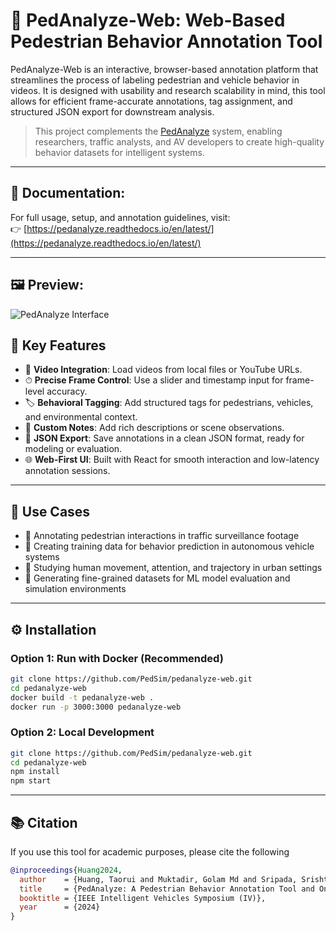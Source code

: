 # 🧠 PedAnalyze‑Web: Web-Based Pedestrian Behavior Annotation Tool

PedAnalyze-Web is an interactive, browser-based annotation platform that streamlines the process of labeling pedestrian and vehicle behavior in videos. It is designed with usability and research scalability in mind, this tool allows for efficient frame-accurate annotations, tag assignment, and structured JSON export for downstream analysis.

> This project complements the [PedAnalyze](https://github.com/AugmentedDesignLab/ped-behavior-annotator) system, enabling researchers, traffic analysts, and AV developers to create high-quality behavior datasets for intelligent systems.

---
## 📖 Documentation:  
For full usage, setup, and annotation guidelines, visit:  
👉 [https://pedanalyze.readthedocs.io/en/latest/](https://pedanalyze.readthedocs.io/en/latest/)

---

## 🖼 Preview:  
![PedAnalyze Interface](./assets/preview.png)


## 📸 Key Features

- 🎥 **Video Integration**: Load videos from local files or YouTube URLs.
- ⏱ **Precise Frame Control**: Use a slider and timestamp input for frame-level accuracy.
- 🏷 **Behavioral Tagging**: Add structured tags for pedestrians, vehicles, and environmental context.
- 📓 **Custom Notes**: Add rich descriptions or scene observations.
- 💾 **JSON Export**: Save annotations in a clean JSON format, ready for modeling or evaluation.
- 🌐 **Web-First UI**: Built with React for smooth interaction and low-latency annotation sessions.

---

## 🧰 Use Cases

- 🚦 Annotating pedestrian interactions in traffic surveillance footage
- 🤖 Creating training data for behavior prediction in autonomous vehicle systems
- 🧍 Studying human movement, attention, and trajectory in urban settings
- 🧪 Generating fine-grained datasets for ML model evaluation and simulation environments

---

## ⚙️ Installation

### Option 1: Run with Docker (Recommended)

```bash
git clone https://github.com/PedSim/pedanalyze-web.git
cd pedanalyze-web
docker build -t pedanalyze-web .
docker run -p 3000:3000 pedanalyze-web
```

### Option 2: Local Development
```bash
git clone https://github.com/PedSim/pedanalyze-web.git
cd pedanalyze-web
npm install
npm start
```
---

## 📚 Citation
If you use this tool for academic purposes, please cite the following

```bibtex
@inproceedings{Huang2024,
  author    = {Huang, Taorui and Muktadir, Golam Md and Sripada, Srishti and Saravanan, Rishi and Yuan, Amelia and Whitehead, Jim},
  title     = {PedAnalyze: A Pedestrian Behavior Annotation Tool and Ontology},
  booktitle = {IEEE Intelligent Vehicles Symposium (IV)},
  year      = {2024}
}
```





